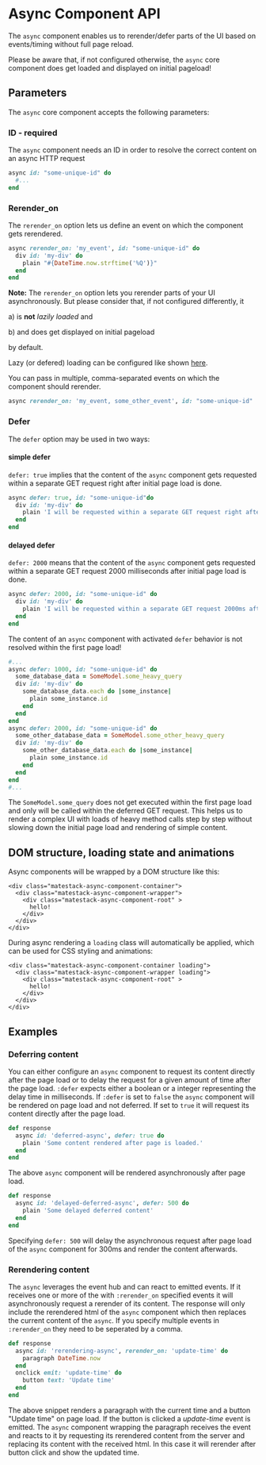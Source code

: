 # Async Component API

The `async` component enables us to rerender/defer parts of the UI based on events/timing without full page reload.

Please be aware that, if not configured otherwise, the `async` core component does get loaded and displayed on initial pageload!

## Parameters

The `async` core component accepts the following parameters:

### ID - required

The `async` component needs an ID in order to resolve the correct content on an async HTTP request

```ruby
async id: "some-unique-id" do
  #...
end
```

### Rerender\_on

The `rerender_on` option lets us define an event on which the component gets rerendered.

```ruby
async rerender_on: 'my_event', id: "some-unique-id" do
  div id: 'my-div' do
    plain "#{DateTime.now.strftime('%Q')}"
  end
end
```

**Note:** The `rerender_on` option lets you rerender parts of your UI asynchronously. But please consider that, if not configured differently, it

a) is **not** _lazily loaded_ and

b) and does get displayed on initial pageload

by default.

Lazy (or defered) loading can be configured like shown [here](async-component-api.md#defer).

You can pass in multiple, comma-separated events on which the component should rerender.

```ruby
async rerender_on: 'my_event, some_other_event', id: "some-unique-id"
```

### Defer

The `defer` option may be used in two ways:

#### simple defer

`defer: true` implies that the content of the `async` component gets requested within a separate GET request right after initial page load is done.

```ruby
async defer: true, id: "some-unique-id"do
  div id: 'my-div' do
    plain 'I will be requested within a separate GET request right after initial page load is done'
  end
end
```

#### delayed defer

`defer: 2000` means that the content of the `async` component gets requested within a separate GET request 2000 milliseconds after initial page load is done.

```ruby
async defer: 2000, id: "some-unique-id" do
  div id: 'my-div' do
    plain 'I will be requested within a separate GET request 2000ms after initial page load is done'
  end
end
```

The content of an `async` component with activated `defer` behavior is not resolved within the first page load!

```ruby
#...
async defer: 1000, id: "some-unique-id" do
  some_database_data = SomeModel.some_heavy_query
  div id: 'my-div' do
    some_database_data.each do |some_instance|
      plain some_instance.id
    end
  end
end
async defer: 2000, id: "some-unique-id" do
  some_other_database_data = SomeModel.some_other_heavy_query
  div id: 'my-div' do
    some_other_database_data.each do |some_instance|
      plain some_instance.id
    end
  end
end
#...
```

The `SomeModel.some_query` does not get executed within the first page load and only will be called within the deferred GET request. This helps us to render a complex UI with loads of heavy method calls step by step without slowing down the initial page load and rendering of simple content.

## DOM structure, loading state and animations

Async components will be wrapped by a DOM structure like this:

```markup
<div class="matestack-async-component-container">
  <div class="matestack-async-component-wrapper">
    <div class="matestack-async-component-root" >
      hello!
    </div>
  </div>
</div>
```

During async rendering a `loading` class will automatically be applied, which can be used for CSS styling and animations:

```markup
<div class="matestack-async-component-container loading">
  <div class="matestack-async-component-wrapper loading">
    <div class="matestack-async-component-root" >
      hello!
    </div>
  </div>
</div>
```

## Examples

### Deferring content

You can either configure an `async` component to request its content directly after the page load or to delay the request for a given amount of time after the page load. `:defer` expects either a boolean or a integer representing the delay time in milliseconds. If `:defer` is set to `false` the `async` component will be rendered on page load and not deferred. If set to `true` it will request its content directly after the page load.

```ruby
def response
  async id: 'deferred-async', defer: true do
    plain 'Some content rendered after page is loaded.'
  end
end
```

The above `async` component will be rendered asynchronously after page load.

```ruby
def response
  async id: 'delayed-deferred-async', defer: 500 do
    plain 'Some delayed deferred content'
  end
end
```

Specifying `defer: 500` will delay the asynchronous request after page load of the `async` component for 300ms and render the content afterwards.

### Rerendering content

The `async` leverages the event hub and can react to emitted events. If it receives one or more of the with `:rerender_on` specified events it will asynchronously request a rerender of its content. The response will only include the rerendered html of the `async` component which then replaces the current content of the `async`. If you specify multiple events in `:rerender_on` they need to be seperated by a comma.

```ruby
def response
  async id: 'rerendering-async', rerender_on: 'update-time' do
    paragraph DateTime.now
  end
  onclick emit: 'update-time' do
    button text: 'Update time'
  end
end
```

The above snippet renders a paragraph with the current time and a button "Update time" on page load. If the button is clicked a _update-time_ event is emitted. The `async` component wrapping the paragraph receives the event and reacts to it by requesting its rerendered content from the server and replacing its content with the received html. In this case it will rerender after button click and show the updated time.

